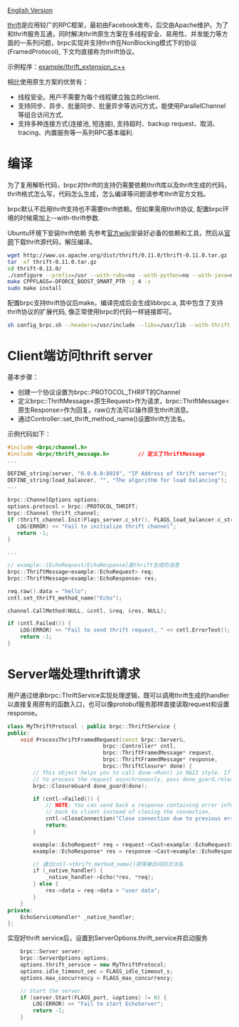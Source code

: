 [English Version](../en/thrift.md)

[thrift](https://thrift.apache.org/)是应用较广的RPC框架，最初由Facebook发布，后交由Apache维护。为了和thrift服务互通，同时解决thrift原生方案在多线程安全、易用性、并发能力等方面的一系列问题，brpc实现并支持thrift在NonBlocking模式下的协议(FramedProtocol), 下文均直接称为thrift协议。

示例程序：[example/thrift_extension_c++](https://github.com/brpc/brpc/tree/master/example/thrift_extension_c++/)

相比使用原生方案的优势有：
- 线程安全。用户不需要为每个线程建立独立的client.
- 支持同步、异步、批量同步、批量异步等访问方式，能使用ParallelChannel等组合访问方式.
- 支持多种连接方式(连接池, 短连接), 支持超时、backup request、取消、tracing、内置服务等一系列RPC基本福利.

# 编译
为了复用解析代码，brpc对thrift的支持仍需要依赖thrift库以及thrift生成的代码，thrift格式怎么写，代码怎么生成，怎么编译等问题请参考thrift官方文档。

brpc默认不启用thrift支持也不需要thrift依赖。但如果需用thrift协议, 配置brpc环境的时候需加上--with-thrift参数.

Ubuntu环境下安装thrift依赖
先参考[官方wiki](https://thrift.apache.org/docs/install/debian)安装好必备的依赖和工具，然后从[官网](https://thrift.apache.org/download)下载thrift源代码，解压编译。
```bash
wget http://www.us.apache.org/dist/thrift/0.11.0/thrift-0.11.0.tar.gz
tar -xf thrift-0.11.0.tar.gz
cd thrift-0.11.0/
./configure --prefix=/usr --with-ruby=no --with-python=no --with-java=no --with-go=no --with-perl=no --with-php=no --with-csharp=no --with-erlang=no --with-lua=no --with-nodejs=no
make CPPFLAGS=-DFORCE_BOOST_SMART_PTR -j 4 -s
sudo make install
```

配置brpc支持thrift协议后make。编译完成后会生成libbrpc.a, 其中包含了支持thrift协议的扩展代码, 像正常使用brpc的代码一样链接即可。
```bash
sh config_brpc.sh --headers=/usr/include --libs=/usr/lib --with-thrift
```

# Client端访问thrift server
基本步骤：
- 创建一个协议设置为brpc::PROTOCOL_THRIFT的Channel
- 定义brpc::ThriftMessage<原生Request>作为请求，brpc::ThriftMessage<原生Response>作为回复。raw()方法可以操作原生thrift消息。
- 通过Controller::set_thrift_method_name()设置thrift方法名。

示例代码如下：
```c++
#include <brpc/channel.h>
#include <brpc/thrift_message.h>         // 定义了ThriftMessage
...

DEFINE_string(server, "0.0.0.0:8019", "IP Address of thrift server");
DEFINE_string(load_balancer, "", "The algorithm for load balancing");
...
  
brpc::ChannelOptions options;
options.protocol = brpc::PROTOCOL_THRIFT;
brpc::Channel thrift_channel;
if (thrift_channel.Init(Flags_server.c_str(), FLAGS_load_balancer.c_str(), &options) != 0) {
   LOG(ERROR) << "Fail to initialize thrift channel";
   return -1;
}

...

// example::[EchoRequest/EchoResponse]是thrift生成的消息
brpc::ThriftMessage<example::EchoRequest> req;
brpc::ThriftMessage<example::EchoResponse> res;

req.raw().data = "hello";
cntl.set_thrift_method_name("Echo");

channel.CallMethod(NULL, &cntl, &req, &res, NULL);

if (cntl.Failed()) {
    LOG(ERROR) << "Fail to send thrift request, " << cntl.ErrorText();
    return -1;
} 
```

# Server端处理thrift请求
用户通过继承brpc::ThriftService实现处理逻辑，既可以调用thrift生成的handler以直接复用原有的函数入口，也可以像protobuf服务那样直接读取request和设置response。
```c++
class MyThriftProtocol : public brpc::ThriftService {
public:
    void ProcessThriftFramedRequest(const brpc::Server&,
                              brpc::Controller* cntl,
                              brpc::ThriftFramedMessage* request,
                              brpc::ThriftFramedMessage* response,
                              brpc::ThriftClosure* done) {
        // This object helps you to call done->Run() in RAII style. If you need
        // to process the request asynchronously, pass done_guard.release().
        brpc::ClosureGuard done_guard(done);

        if (cntl->Failed()) {
            // NOTE: You can send back a response containing error information
            // back to client instead of closing the connection.
            cntl->CloseConnection("Close connection due to previous error");
            return;
        }

        example::EchoRequest* req = request->Cast<example::EchoRequest>();
        example::EchoResponse* res = response->Cast<example::EchoResponse>();

        // 通过cntl->thrift_method_name()获得被访问的方法名
        if (_native_handler) {
            _native_handler->Echo(*res, *req);
        } else {
            res->data = req->data + "user data";
        }
    }
private:
    EchoServiceHandler* _native_handler;
};
```

实现好thrift service后，设置到ServerOptions.thrift_service并启动服务
```c++
    brpc::Server server;
    brpc::ServerOptions options;
    options.thrift_service = new MyThriftProtocol;
    options.idle_timeout_sec = FLAGS_idle_timeout_s;
    options.max_concurrency = FLAGS_max_concurrency;

    // Start the server.
    if (server.Start(FLAGS_port, &options) != 0) {
        LOG(ERROR) << "Fail to start EchoServer";
        return -1;
    }
```
